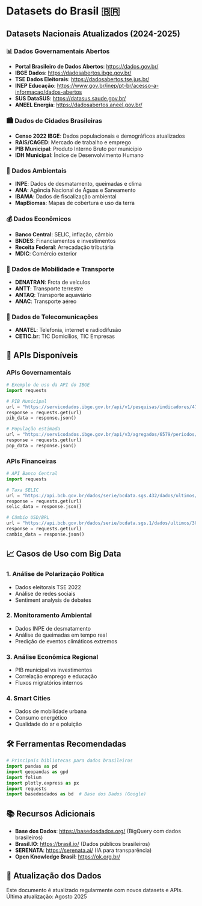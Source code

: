 # Datasets do Brasil 🇧🇷

## Datasets Nacionais Atualizados (2024-2025)

### 📊 Dados Governamentais Abertos
- **Portal Brasileiro de Dados Abertos**: https://dados.gov.br/
- **IBGE Dados**: https://dadosabertos.ibge.gov.br/
- **TSE Dados Eleitorais**: https://dadosabertos.tse.jus.br/
- **INEP Educação**: https://www.gov.br/inep/pt-br/acesso-a-informacao/dados-abertos
- **SUS DataSUS**: https://datasus.saude.gov.br/
- **ANEEL Energia**: https://dadosabertos.aneel.gov.br/

### 🏙️ Dados de Cidades Brasileiras
- **Censo 2022 IBGE**: Dados populacionais e demográficos atualizados
- **RAIS/CAGED**: Mercado de trabalho e emprego
- **PIB Municipal**: Produto Interno Bruto por município
- **IDH Municipal**: Índice de Desenvolvimento Humano

### 🌊 Dados Ambientais
- **INPE**: Dados de desmatamento, queimadas e clima
- **ANA**: Agência Nacional de Águas e Saneamento
- **IBAMA**: Dados de fiscalização ambiental
- **MapBiomas**: Mapas de cobertura e uso da terra

### 💰 Dados Econômicos
- **Banco Central**: SELIC, inflação, câmbio
- **BNDES**: Financiamentos e investimentos
- **Receita Federal**: Arrecadação tributária
- **MDIC**: Comércio exterior

### 🚗 Dados de Mobilidade e Transporte
- **DENATRAN**: Frota de veículos
- **ANTT**: Transporte terrestre
- **ANTAQ**: Transporte aquaviário
- **ANAC**: Transporte aéreo

### 📱 Dados de Telecomunicações
- **ANATEL**: Telefonia, internet e radiodifusão
- **CETIC.br**: TIC Domicílios, TIC Empresas

## 🔗 APIs Disponíveis

### APIs Governamentais
```python
# Exemplo de uso da API do IBGE
import requests

# PIB Municipal
url = "https://servicodados.ibge.gov.br/api/v1/pesquisas/indicadores/47001/resultados"
response = requests.get(url)
pib_data = response.json()

# População estimada
url = "https://servicodados.ibge.gov.br/api/v3/agregados/6579/periodos/2023/variaveis/9324"
response = requests.get(url)
pop_data = response.json()
```

### APIs Financeiras
```python
# API Banco Central
import requests

# Taxa SELIC
url = "https://api.bcb.gov.br/dados/serie/bcdata.sgs.432/dados/ultimos/30?formato=json"
response = requests.get(url)
selic_data = response.json()

# Câmbio USD/BRL
url = "https://api.bcb.gov.br/dados/serie/bcdata.sgs.1/dados/ultimos/30?formato=json"
response = requests.get(url)
cambio_data = response.json()
```

## 📈 Casos de Uso com Big Data

### 1. Análise de Polarização Política
- Dados eleitorais TSE 2022
- Análise de redes sociais
- Sentiment analysis de debates

### 2. Monitoramento Ambiental
- Dados INPE de desmatamento
- Análise de queimadas em tempo real
- Predição de eventos climáticos extremos

### 3. Análise Econômica Regional
- PIB municipal vs investimentos
- Correlação emprego e educação
- Fluxos migratórios internos

### 4. Smart Cities
- Dados de mobilidade urbana
- Consumo energético
- Qualidade do ar e poluição

## 🛠️ Ferramentas Recomendadas

```python
# Principais bibliotecas para dados brasileiros
import pandas as pd
import geopandas as gpd
import folium
import plotly.express as px
import requests
import basedosdados as bd  # Base dos Dados (Google)
```

## 📚 Recursos Adicionais

- **Base dos Dados**: https://basedosdados.org/ (BigQuery com dados brasileiros)
- **Brasil.IO**: https://brasil.io/ (Dados públicos brasileiros)
- **SERENATA**: https://serenata.ai/ (IA para transparência)
- **Open Knowledge Brasil**: https://ok.org.br/

## 🔄 Atualização dos Dados

Este documento é atualizado regularmente com novos datasets e APIs. 
Última atualização: Agosto 2025
